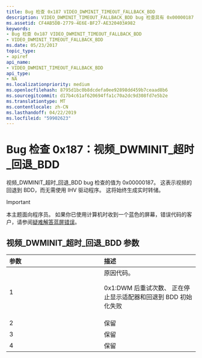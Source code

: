 ```yaml
---
title: Bug 检查 0x187 VIDEO_DWMINIT_TIMEOUT_FALLBACK_BDD
description: VIDEO_DWMINIT_TIMEOUT_FALLBACK_BDD bug 检查具有 0x00000187 值。 这表示视频的回退到 BDD，而无需使用 IHV 驱动程序。 这将始终生成实时转储。
ms.assetid: CF4AB5DB-2779-4E6E-BF27-AE320403A982
keywords:
- Bug 检查 0x187 VIDEO_DWMINIT_TIMEOUT_FALLBACK_BDD
- VIDEO_DWMINIT_TIMEOUT_FALLBACK_BDD
ms.date: 05/23/2017
topic_type:
- apiref
api_name:
- VIDEO_DWMINIT_TIMEOUT_FALLBACK_BDD
api_type:
- NA
ms.localizationpriority: medium
ms.openlocfilehash: 8795d1bc0b8dcdefa0ee92898dd459b7ceaad8b6
ms.sourcegitcommit: d17b4c61af620694ffa1c70a2dc9d308fd7e5b2e
ms.translationtype: MT
ms.contentlocale: zh-CN
ms.lasthandoff: 04/22/2019
ms.locfileid: "59902623"
---
```

# <a name="bug-check-0x187-videodwminittimeoutfallbackbdd"></a>Bug 检查 0x187：视频\_DWMINIT\_超时\_回退\_BDD


视频\_DWMINIT\_超时\_回退\_BDD bug 检查的值为 0x00000187。 这表示视频的回退到 BDD，而无需使用 IHV 驱动程序。 这将始终生成实时转储。

> [!IMPORTANT]
> 本主题面向程序员。 如果你已使用计算机时收到一个蓝色的屏幕，错误代码的客户，请参阅[疑难解答蓝屏错误](https://windows.microsoft.com/windows-10/troubleshoot-blue-screen-errors)。


## <a name="videodwminittimeoutfallbackbdd-parameters"></a>视频\_DWMINIT\_超时\_回退\_BDD 参数


<table>
<colgroup>
<col width="50%" />
<col width="50%" />
</colgroup>
<thead>
<tr class="header">
<th align="left">参数</th>
<th align="left">描述</th>
</tr>
</thead>
<tbody>
<tr class="odd">
<td align="left">1</td>
<td align="left">原因代码。
<p>0x1:DWM 后重试次数、 正在停止显示适配器和回退到 BDD 初始化失败</p></td>
</tr>
<tr class="even">
<td align="left">2</td>
<td align="left">保留</td>
</tr>
<tr class="odd">
<td align="left">3</td>
<td align="left">保留</td>
</tr>
<tr class="even">
<td align="left">4</td>
<td align="left">保留</td>
</tr>
</tbody>
</table>

 

 

 




